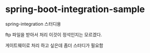 # spring-boot-integration-sample
spring-integration 스터디용

ftp 파일을 받아서 처리 이것이 정석인지는 모르겠다.

게이트웨이로 처리 하고 싶은데 좀더 스터디가 필요함

